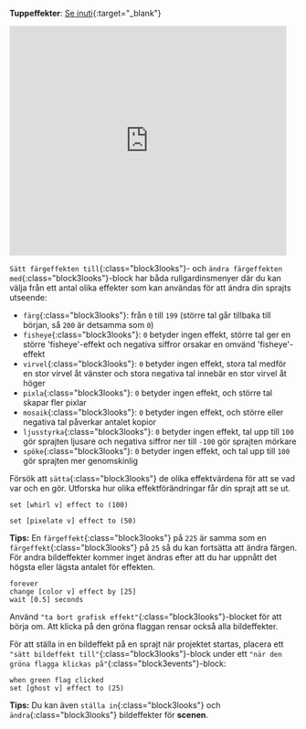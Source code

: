 **Tuppeffekter**: [Se inuti](https://scratch.mit.edu/projects/435730522/editor){:target="_blank"}

<div class="scratch-preview">
  <iframe allowtransparency="true" width="485" height="402" src="https://scratch.mit.edu/projects/embed/435730522/?autostart=false" frameborder="0"></iframe>
</div>

`Sätt färgeffekten till`{:class="block3looks"}- och `ändra färgeffekten med`{:class="block3looks"}-block har båda rullgardinsmenyer där du kan välja från ett antal olika effekter som kan användas för att ändra din sprajts utseende:

+ `färg`{:class="block3looks"}: från `0` till `199` (större tal går tillbaka till början, så `200` är detsamma som `0`)
+ `fisheye`{:class="block3looks"}: `0` betyder ingen effekt, större tal ger en större 'fisheye'-effekt och negativa siffror orsakar en omvänd 'fisheye'-effekt
+ `virvel`{:class="block3looks"}: `0` betyder ingen effekt, stora tal medför en stor virvel åt vänster och stora negativa tal innebär en stor virvel åt höger
+ `pixla`{:class="block3looks"}: `0` betyder ingen effekt, och större tal skapar fler pixlar
+ `mosaik`{:class="block3looks"}: `0` betyder ingen effekt, och större eller negativa tal påverkar antalet kopior
+ `ljusstyrka`{:class="block3looks"}: `0` betyder ingen effekt, tal upp till `100` gör sprajten ljusare och negativa siffror ner till `-100` gör sprajten mörkare
+ `spöke`{:class="block3looks"}: `0` betyder ingen effekt, och tal upp till `100` gör sprajten mer genomskinlig

Försök att `sätta`{:class="block3looks"} de olika effektvärdena för att se vad var och en gör. Utforska hur olika effektförändringar får din sprajt att se ut.

```blocks3
set [whirl v] effect to (100)

set [pixelate v] effect to (50)
```

**Tips:** En `färgeffekt`{:class="block3looks"} på `225` är samma som en `färgeffekt`{:class="block3looks"} på `25` så du kan fortsätta att ändra färgen. För andra bildeffekter kommer inget ändras efter att du har uppnått det högsta eller lägsta antalet för effekten.

```blocks3
forever
change [color v] effect by [25]
wait [0.5] seconds
```

Använd `"ta bort grafisk effekt"`{:class="block3looks"}-blocket för att börja om. Att klicka på den gröna flaggan rensar också alla bildeffekter.

För att ställa in en bildeffekt på en sprajt när projektet startas, placera ett `"sätt bildeffekt till"`{:class="block3looks"}-block under ett `"när den gröna flagga klickas på"`{:class="block3events"}-block:

```blocks3
when green flag clicked
set [ghost v] effect to (25)
```

**Tips:** Du kan även `ställa in`{:class="block3looks"} och `ändra`{:class="block3looks"} bildeffekter för **scenen**.
